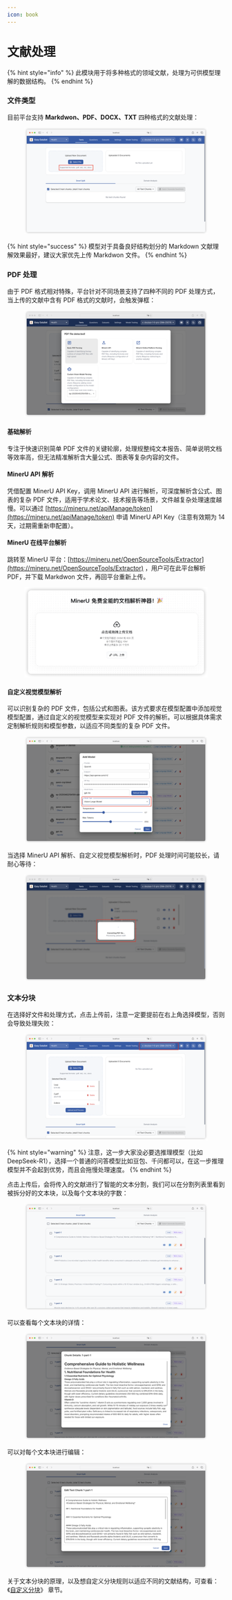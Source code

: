 ```yaml
---
icon: book
---
```


# 文献处理

{% hint style="info" %}
此模块用于将多种格式的领域文献，处理为可供模型理解的数据结构。
{% endhint %}

### 文件类型

目前平台支持 **Markdwon、PDF、DOCX、TXT** 四种格式的文献处理：

<figure><img src="../../.gitbook/assets/image.png" alt=""><figcaption></figcaption></figure>

{% hint style="success" %}
模型对于具备良好结构划分的 Markdown 文献理解效果最好，建议大家优先上传 Markdwon 文件。
{% endhint %}

### PDF 处理

由于 PDF 格式相对特殊，平台针对不同场景支持了四种不同的 PDF 处理方式，当上传的文献中含有 PDF 格式的文献时，会触发弹框：

<figure><img src="../../.gitbook/assets/image (2).png" alt=""><figcaption></figcaption></figure>

#### 基础解析

专注于快速识别简单 PDF 文件的关键轮廓，处理规整纯文本报告、简单说明文档等效率高，但无法精准解析含大量公式、图表等复杂内容的文件。

#### MinerU API 解析

凭借配置 MinerU API Key，调用 MinerU API 进行解析，可深度解析含公式、图表的复杂 PDF 文件，适用于学术论文、技术报告等场景，文件越复杂处理速度越慢。可以通过 [https://mineru.net/apiManage/token](https://mineru.net/apiManage/token) 申请 MinerU API Key（注意有效期为 14 天，过期需重新申配置）。

#### MinerU 在线平台解析

跳转至 MinerU 平台：[https://mineru.net/OpenSourceTools/Extractor](https://mineru.net/OpenSourceTools/Extractor) ，用户可在此平台解析 PDF，并下载 Markdwon 文件，再回平台重新上传。

<figure><img src="../../.gitbook/assets/image (4).png" alt=""><figcaption></figcaption></figure>

#### 自定义视觉模型解析

可以识别复杂的 PDF 文件，包括公式和图表。该方式要求在模型配置中添加视觉模型配置，通过自定义的视觉模型来实现对 PDF 文件的解析。可以根据具体需求定制解析规则和模型参数，以适应不同类型的复杂 PDF 文件。

<figure><img src="../../.gitbook/assets/image (3).png" alt=""><figcaption></figcaption></figure>

当选择 MinerU API 解析、自定义视觉模型解析时，PDF 处理时间可能较长，请耐心等待：

<figure><img src="../../.gitbook/assets/image (8).png" alt=""><figcaption></figcaption></figure>

### 文本分块

在选择好文件和处理方式，点击上传前，注意一定要提前在右上角选择模型，否则会导致处理失败：

<figure><img src="../../.gitbook/assets/image (7).png" alt=""><figcaption></figcaption></figure>

{% hint style="warning" %}
注意，这一步大家没必要选推理模型（比如 DeepSeek-R1），选择一个普通的问答模型比如豆包、千问都可以，在这一步推理模型并不会起到优势，而且会拖慢处理速度。
{% endhint %}

点击上传后，会将传入的文献进行了智能的文本分割，我们可以在分割列表里看到被拆分好的文本块，以及每个文本块的字数：

<figure><img src="../../.gitbook/assets/image (9).png" alt=""><figcaption></figcaption></figure>

可以查看每个文本块的详情：

<figure><img src="../../.gitbook/assets/image (10).png" alt=""><figcaption></figcaption></figure>

可以对每个文本块进行编辑：

<figure><img src="../../.gitbook/assets/image (11).png" alt=""><figcaption></figcaption></figure>

关于文本分块的原理，以及想自定义分块规则以适应不同的文献结构，可查看：《[自定义分块](../../jin-jie-shi-yong/editor.md)》 章节。








